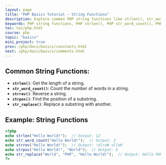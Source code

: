 ```yaml
---
layout: page
title: "PHP Basics Tutorial – String Functions"
description: Explore common PHP string functions like strlen(), str_word_count(), strrev(), strpos(), and str_replace(). Learn how to use these functions with examples to manipulate strings effectively.
keywords: PHP string functions, PHP strlen(), PHP str_word_count(), PHP strrev(), PHP strpos(), PHP str_replace(), string manipulation in PHP, PHP string examples
toc: toc/php.html
course: php
topic: "basics"
mini_project: true
prev: /php/docs/basics/constants.html
next: /php/docs/basics/comments.html
---
```


## **Common String Functions**:

- **`strlen()`**: Get the length of a string.
- **`str_word_count()`**: Count the number of words in a string.
- **`strrev()`**: Reverse a string.
- **`strpos()`**: Find the position of a substring.
- **`str_replace()`**: Replace a substring with another.

## Example: String Functions

```php
<?php
echo strlen("Hello World!");  // Output: 12
echo str_word_count("Hello World!");  // Output: 2
echo strrev("Hello World!");  // Output: !dlroW olleH
echo strpos("Hello World!", "World");  // Output: 6
echo str_replace("World", "PHP", "Hello World!");  // Output: Hello PHP!
?>
```
